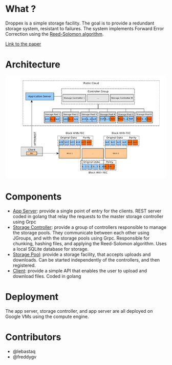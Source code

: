 # What ?
Droppex is a simple storage facility. The goal is to provide a redundant storage system, resistant to failures.
The system implements Forward Error Correction using the [Reed-Solomon algorithm](https://www.backblaze.com/blog/reed-solomon/).

[Link to the paper](https://github.com/lebastaq/droppex/blob/master/paper.pdf)

# Architecture
![architecture](https://github.com/lebastaq/droppex/blob/master/architecture.png)

# Components
* [App Server](app-server): provide a single point of entry for the clients. REST server coded in golang that relay the requests to the master storage controller using Grpc
* [Storage Controller](StorageController): provide a group of controllers responsible to manage the storage pools. They communicate between each other using JGroups, and with the storage pools using Grpc. Responsible for chunking, hashing files, and applying the Reed-Solomon algorithm. Uses a local SQLite database for storage.
* [Storage Pool](StoragePool): provide a storage facility, that accepts uploads and downloads. Can be started independently of the controllers, and then registered.
* [Client](Client): provide a simple API that enables the user to upload and download files. Coded in golang

# Deployment 
The app server, storage controller, and app server are all deployed on Google VMs using the compute engine.

# Contributors
* @lebastaq
* @freddygv
